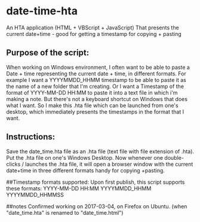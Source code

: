 # date-time-hta
An HTA application (HTML + VBScript + JavaScript) That presents the current date+time - good for getting a timestamp for copying + pasting

## Purpose of the script:
When working on Windows environment, I often want to be able to paste a Date + time representing the current date + time, in different formats. 
For example I want a YYYYMMDD_HHMM timestamp to be able to paste it as the name of a new folder that I'm creating. Or I want a Timestamp of the format of YYYY-MM-DD HH:MM to paste it into a text file in which i'm making a note.
But there's not a keyboard shortcut on Windows that does what I want. 
So I make this .hta file which can be launched from one's desktop, which immediately presents the timestamps in the format that I want.

## Instructions:
Save the date_time.hta file as an .hta file (text file with file extension of .hta).
Put the .hta file on one's Windows Desktop. 
Now whenever one double-clicks / launches the .hta file, it will open a browser window with the current date+time in three different formats handy for copying +pasting.

##Timestamp formats supported:
Upon first publish, this script supports these formats:
YYYY-MM-DD HH:MM
YYYYMMDD_HHMM
YYYYMMDD_HHMMSS

##notes
Confirmed working on 2017-03-04, on Firefox on Ubuntu. (when "date_time.hta" is renamed to "date_time.html")
